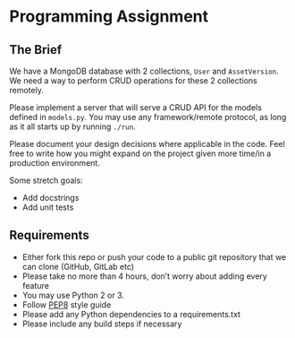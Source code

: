 # Programming Assignment

## The Brief

We have a MongoDB database with 2 collections, `User` and `AssetVersion`.
We need a way to perform CRUD operations for these 2 collections remotely.

Please implement a server that will serve a CRUD API for the models defined in `models.py`.
You may use any framework/remote protocol, as long as it all starts up by running `./run`.

Please document your design decisions where applicable in the code.
Feel free to write how you might expand on the project given more time/in a production environment.

Some stretch goals:
- Add docstrings
- Add unit tests

## Requirements

- Either fork this repo or push your code to a public git repository that we can clone (GitHub, GitLab etc)
- Please take no more than 4 hours, don’t worry about adding every feature
- You may use Python 2 or 3.
- Follow [PEP8](https://www.python.org/dev/peps/pep-0008/) style guide 
- Please add any Python dependencies to a requirements.txt
- Please include any build steps if necessary
